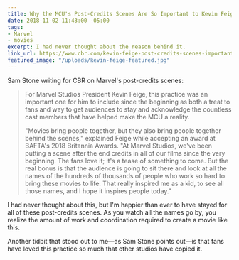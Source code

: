 ```yaml
---
title: Why the MCU's Post-Credits Scenes Are So Important to Kevin Feige
date: 2018-11-02 11:43:00 -05:00
tags:
- Marvel
- movies
excerpt: I had never thought about the reason behind it.
link_url: https://www.cbr.com/kevin-feige-post-credits-scenes-important/
featured_image: "/uploads/kevin-feige-featured.jpg"
---
```


Sam Stone writing for CBR on Marvel's post-credits scenes:

> For Marvel Studios President Kevin Feige, this practice was an important one for him to include since the beginning as both a treat to fans and way to get audiences to stay and acknowledge the countless cast members that have helped make the MCU a reality.
>
> "Movies bring people together, but they also bring people together behind the scenes," explained Feige while accepting an award at BAFTA's 2018 Britannia Awards. "At Marvel Studios, we've been putting a scene after the end credits in all of our films since the very beginning. The fans love it; it's a tease of something to come. But the real bonus is that the audience is going to sit there and look at all the names of the hundreds of thousands of people who work so hard to bring these movies to life. That really inspired me as a kid, to see all those names, and I hope it inspires people today."

I had never thought about this, but I'm happier than ever to have stayed for all of these post-credits scenes. As you watch all the names go by, you realize the amount of work and coordination required to create a movie like this.

Another tidbit that stood out to me—as Sam Stone points out—is that fans have loved this practice so much that other studios have copied it.